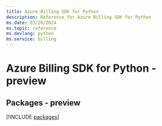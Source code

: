 ```yaml
---
title: Azure Billing SDK for Python
description: Reference for Azure Billing SDK for Python
ms.date: 03/26/2024
ms.topic: reference
ms.devlang: python
ms.service: billing
---
```

# Azure Billing SDK for Python - preview
## Packages - preview
[!INCLUDE [packages](billing-index.md)]